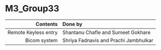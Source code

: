 # M3_Group33

| Contents | Done by |
|-----:|:-------------|
|  Remote Keyless entry | Shantanu Chafle and Sumeet Gokhare |
| Bicom system | Shriya Fadnavis and Prachi Jambhulkar |
